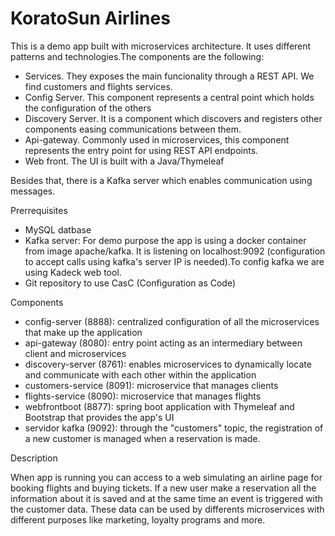 # KoratoSun Airlines

This is a demo app built with microservices architecture. It uses different patterns and technologies.The components are the following:

* Services. They exposes the main funcionality through a REST API. We find customers and flights services.
* Config Server. This component represents a central point which holds the configuration of the others
* Discovery Server. It is a component which discovers and registers other components easing communications between them.
* Api-gateway. Commonly used in microservices, this component represents the entry point for using REST API endpoints.
* Web front. The UI is built with a Java/Thymeleaf

Besides that, there is a Kafka server which enables communication using messages.


Prerrequisites

* MySQL datbase
* Kafka server: For demo purpose the app is using a docker container from image apache/kafka. It is listening on localhost:9092 (configuration to accept calls using kafka's server IP is needed).To config kafka we are using Kadeck web tool.
* Git repository to use CasC (Configuration as Code)

Components

* config-server (8888): centralized configuration of all the microservices that make up the application
* api-gateway (8080): entry point acting as an intermediary between client and microservices
* discovery-server (8761): enables microservices to dynamically locate and communicate with each other within the application
* customers-service (8091): microservice that manages clients
* flights-service (8090): microservice that manages flights
* webfrontboot (8877): spring boot application with Thymeleaf and Bootstrap that provides the app's UI
* servidor kafka (9092): through the "customers" topic, the registration of a new customer is managed when a reservation is made.

Description

When app is running you can access to a web simulating an airline page for booking flights and buying tickets. If a new user make a reservation all the information about it is saved and at the same time an event is triggered with the customer data. These data can be used by differents microservices with different purposes like marketing, loyalty programs and more.